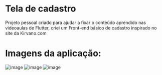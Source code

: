 # Tela de cadastro

Projeto pessoal criado para ajudar a fixar o conteúdo aprendido nas videoaulas de Flutter, criei um Front-end básico de cadastro inspirado no site da Kirvano.com

# Imagens da aplicação:

![image](https://github.com/IGDSCI/SIMULADOR-TELA-CADASTRO/assets/114839208/5ffef2e0-1b54-4491-b46a-fc64893a271a)
![image](https://github.com/IGDSCI/SIMULADOR-TELA-CADASTRO/assets/114839208/94e73f42-160b-43b4-8954-f4d1860c3d3e)
![image](https://github.com/IGDSCI/SIMULADOR-TELA-CADASTRO/assets/114839208/9a2250f1-166e-42fe-b249-a2ccfbfeec5b)








